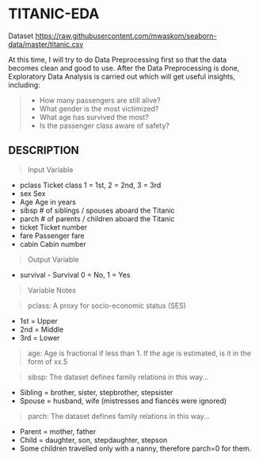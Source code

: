 # TITANIC-EDA
Dataset https://raw.githubusercontent.com/mwaskom/seaborn-data/master/titanic.csv

At this time, I will try to do Data Preprocessing first so that the data becomes clean and good to use. After the Data Preprocessing is done, Exploratory Data Analysis is carried out which will get useful insights, including:
> - How many passengers are still alive?
> - What gender is the most victimized?
> - What age has survived the most?
> - Is the passenger class aware of safety?
## DESCRIPTION
> Input Variable
- pclass	Ticket class	1 = 1st, 2 = 2nd, 3 = 3rd
- sex	Sex	
- Age	Age in years	
- sibsp	# of siblings / spouses aboard the Titanic	
- parch	# of parents / children aboard the Titanic	
- ticket	Ticket number	
- fare	Passenger fare	
- cabin	Cabin number	

> Output Variable
- survival - Survival	0 = No, 1 = Yes

> Variable Notes

> pclass: A proxy for socio-economic status (SES)
- 1st = Upper
- 2nd = Middle
- 3rd = Lower

> age: Age is fractional if less than 1. If the age is estimated, is it in the form of xx.5

> sibsp: The dataset defines family relations in this way...
- Sibling = brother, sister, stepbrother, stepsister
- Spouse = husband, wife (mistresses and fiancés were ignored)

> parch: The dataset defines family relations in this way...
- Parent = mother, father
- Child = daughter, son, stepdaughter, stepson
- Some children travelled only with a nanny, therefore parch=0 for them.
